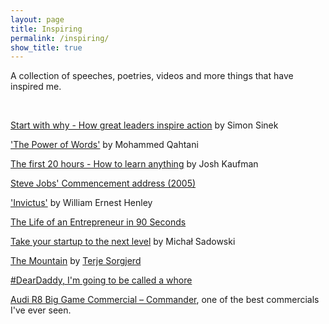 ```yaml
---
layout: page
title: Inspiring
permalink: /inspiring/
show_title: true
---
```


A collection of speeches, poetries, videos and more things that have inspired me.

<br>

[Start with why - How great leaders inspire action](https://www.youtube.com/watch?v=u4ZoJKF_VuA) by Simon Sinek

['The Power of Words'](https://www.youtube.com/watch?v=Iqq1roF4C8s) by Mohammed Qahtani

[The first 20 hours - How to learn anything](https://www.youtube.com/watch?v=5MgBikgcWnY) by Josh Kaufman

[Steve Jobs' Commencement address (2005)](http://news.stanford.edu/news/2005/june15/jobs-061505.html)

['Invictus'](http://www.poetryfoundation.org/poem/182194) by William Ernest Henley

[The Life of an Entrepreneur in 90 Seconds](https://www.youtube.com/watch?v=h-KHWUq3B7I)

[Take your startup to the next level](https://www.youtube.com/watch?v=X-b2Zrr8BEk) by Michał Sadowski

[The Mountain](https://vimeo.com/22439234) by [Terje Sorgjerd](http://vimeo.com/terjes)

[#DearDaddy, I'm going to be called a whore](https://www.youtube.com/watch?v=dP7OXDWof30)

[Audi R8 Big Game Commercial – Commander](https://www.youtube.com/watch?v=XfMt2jtbW3Q), one of the best commercials I've ever seen.
